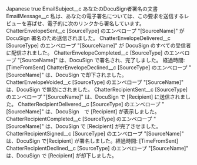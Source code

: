 <?xml version="1.0" encoding="UTF-8"?>
<CustomMetadata xmlns="http://soap.sforce.com/2006/04/metadata" xmlns:xsi="http://www.w3.org/2001/XMLSchema-instance" xmlns:xsd="http://www.w3.org/2001/XMLSchema">
    <label>Japanese</label>
    <protected>true</protected>
    <values>
        <field>EmailSubject__c</field>
        <value xsi:type="xsd:string">あなたのDocuSign者署名の文書</value>
    </values>
    <values>
        <field>EmailMessage__c</field>
        <value xsi:type="xsd:string">私は、あなたの電子署名については、この要求を送信するレビューを喜ばせ、電子的に次のリンクから署名しています。</value>
    </values>
    <values>
        <field>ChatterEnvelopeSent__c</field>
        <value xsi:type="xsd:string">[SourceType] のエンベロープ "[SourceName]" が DocuSign 署名のため送信されました。</value>
    </values>
    <values>
        <field>ChatterEnvelopeDelivered__c</field>
        <value xsi:type="xsd:string">[SourceType] のエンベロープ "[SourceName]" が DocuSign のすべての受信者に配信されました。</value>
    </values>
    <values>
        <field>ChatterEnvelopeCompleted__c</field>
        <value xsi:type="xsd:string">[SourceType] のエンベロープ "[SourceName]" は、DocuSign で署名され、完了しました。 経過時間: [TimeFromSent]</value>
    </values>
    <values>
        <field>ChatterEnvelopeDeclined__c</field>
        <value xsi:type="xsd:string">[SourceType] のエンベロープ "[SourceName]" は、DocuSign で却下されました。</value>
    </values>
    <values>
        <field>ChatterEnvelopeVoided__c</field>
        <value xsi:type="xsd:string">[SourceType] のエンベロープ "[SourceName]" は、DocuSign で無効にされました。</value>
    </values>
    <values>
        <field>ChatterRecipientSent__c</field>
        <value xsi:type="xsd:string">[SourceType] のエンベロープ "[SourceName]" は、DocuSign で [Recipient] に送信されました。</value>
    </values>
    <values>
        <field>ChatterRecipientDelivered__c</field>
        <value xsi:type="xsd:string">[SourceType] のエンベロープ "[SourceName]" は、DocuSign　で [Recipient] が表示しました。</value>
    </values>
    <values>
        <field>ChatterRecipientCompleted__c</field>
        <value xsi:type="xsd:string">[SourceType] のエンベロープ "[SourceName]" は、DocuSign で [Recipient] が完了させました。</value>
    </values>
    <values>
        <field>ChatterRecipientSigned__c</field>
        <value xsi:type="xsd:string">[SourceType] のエンベロープ "[SourceName]" は、DocuSign で[Recipient] が署名しました。経過時間: [TimeFromSent]</value>
    </values>
    <values>
        <field>ChatterRecipientDeclined__c</field>
        <value xsi:type="xsd:string">[SourceType] のエンベロープ "[SourceName]" は、DocuSign で [Recipient] が却下しました。</value>
    </values>
</CustomMetadata>
